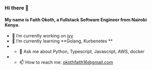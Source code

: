 ### Hi there 👋

#### My name is Faith Okoth, a Fullstack Software Engineer from Nairobi Kenya.

- 🔭 I’m currently working on [ivy](https://github.com/unifyai/ivy)
- 🌱 I’m currently learning **Golang, Kurbenetes **
- - 💬 Ask me about Python, Typescript, Javascript, AWS, docker
- - 📫 How to reach me: okothfaith16@gmail.com




<!--
**Faith-qa/Faith-qa** is a ✨ _special_ ✨ repository because its `README.md` (this file) appears on your GitHub profile.

Here are some ideas to get you started:

- 🔭 I’m currently working on ...
- 🌱 I’m currently learning GO
- 👯 I’m looking to collaborate on ...
- 🤔 I’m looking for help with ...
- 💬 Ask me about 
- 📫 How to reach me: ...
- 😄 Pronouns: ...
- ⚡ Fun fact: ...
-->
